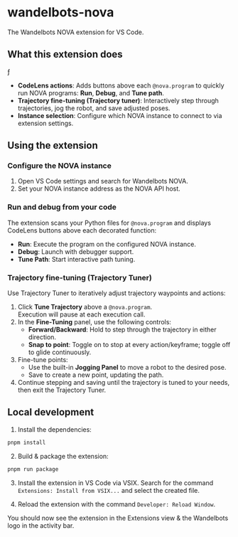 # wandelbots-nova

The Wandelbots NOVA extension for VS Code.

## What this extension does

ƒ

- **CodeLens actions**: Adds buttons above each `@nova.program` to quickly run NOVA programs: **Run**, **Debug**, and **Tune path**.
- **Trajectory fine-tuning (Trajectory tuner)**: Interactively step through trajectories, jog the robot, and save adjusted poses.
- **Instance selection**: Configure which NOVA instance to connect to via extension settings.

## Using the extension

### Configure the NOVA instance

1. Open VS Code settings and search for Wandelbots NOVA.
2. Set your NOVA instance address as the NOVA API host.

### Run and debug from your code

The extension scans your Python files for `@nova.program` and displays CodeLens buttons above each decorated function:

- **Run**: Execute the program on the configured NOVA instance.
- **Debug**: Launch with debugger support.
- **Tune Path**: Start interactive path tuning.

### Trajectory fine-tuning (Trajectory Tuner)

Use Trajectory Tuner to iteratively adjust trajectory waypoints and actions:

1. Click **Tune Trajectory** above a `@nova.program`.\
   Execution will pause at each execution call.
2. In the **Fine-Tuning** panel, use the following controls:
   - **Forward/Backward**: Hold to step through the trajectory in either direction.
   - **Snap to point**: Toggle on to stop at every action/keyframe; toggle off to glide continuously.
3. Fine-tune points:
   - Use the built-in **Jogging Panel** to move a robot to the desired pose.
   - Save to create a new point, updating the path.
4. Continue stepping and saving until the trajectory is tuned to your needs, then exit the Trajectory Tuner.

## Local development

1. Install the dependencies:

```bash
pnpm install
```

2. Build & package the extension:

```bash
pnpm run package
```

3. Install the extension in VS Code via VSIX. Search for the command `Extensions: Install from VSIX...` and select the created file.

4. Reload the extension with the command `Developer: Reload Window`.

You should now see the extension in the Extensions view & the Wandelbots logo in the activity bar.

